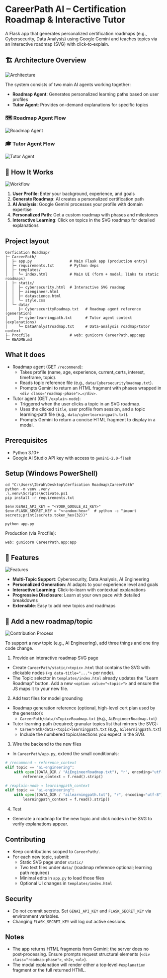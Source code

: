 # CareerPath AI – Certification Roadmap & Interactive Tutor

A Flask app that generates personalized certification roadmaps (e.g., Cybersecurity, Data Analysis) using Google Gemini and teaches topics via an interactive roadmap (SVG) with click‑to‑explain.

## 🏗️ Architecture Overview

![Architecture](images/architecture.png)

The system consists of two main AI agents working together:
- **Roadmap Agent**: Generates personalized learning paths based on user profiles
- **Tutor Agent**: Provides on-demand explanations for specific topics

### 🗺️ Roadmap Agent Flow
![Roadmap Agent](images/roadmap-agent.png)

### 🎓 Tutor Agent Flow
![Tutor Agent](images/tutor-agent.png)

## 🔄 How It Works

![Workflow](images/workflow.png)

1. **User Profile**: Enter your background, experience, and goals
2. **Generate Roadmap**: AI creates a personalized certification path
3. **AI Analysis**: Google Gemini processes your profile with domain expertise
4. **Personalized Path**: Get a custom roadmap with phases and milestones
5. **Interactive Learning**: Click on topics in the SVG roadmap for detailed explanations

## Project layout

```
Cerfication Roadmap/
├─ CareerPath/
│  ├─ app.py                 # Main Flask app (production entry)
│  ├─ requirements.txt       # Python deps
│  ├─ templates/
│  │  └─ index.html          # Main UI (form + modal; links to static roadmaps)
│  ├─ static/
│  │  ├─ cybersecurity.html  # Interactive SVG roadmap
│  │  ├─ aiengineer.html
│  │  ├─ datascience.html
│  │  └─ style.css
│  └─ data/
│     ├─ CybersecurityRoadmap.txt   # Roadmap agent reference (generation)
│     ├─ cyberlearningpath.txt      # Tutor agent context (explanations)
│     └─ DataAnalystroadmap.txt     # Data‑analysis roadmap/tutor context
├─ Procfile                  # web: gunicorn CareerPath.app:app
└─ README.md
```

## What it does

- Roadmap agent (GET `/recommend`):
  - Takes profile (name, age, experience, current_certs, interest, timeframe, topic).
  - Reads topic reference file (e.g., `data/CybersecurityRoadmap.txt`).
  - Prompts Gemini to return an HTML fragment with phases wrapped in `<div class="roadmap-phase">…</div>`.
- Tutor agent (GET `/explain-node`):
  - Triggered when the user clicks a topic in an SVG roadmap.
  - Uses the clicked `title`, user profile from session, and a topic learning‑path file (e.g., `data/cyberlearningpath.txt`).
  - Prompts Gemini to return a concise HTML fragment to display in a modal.

## Prerequisites
- Python 3.10+
- Google AI Studio API key with access to `gemini-2.0-flash`

## Setup (Windows PowerShell)
```
cd "C:\Users\Ibrah\Desktop\Cerfication Roadmap\CareerPath"
python -m venv .venv
.\.venv\Scripts\Activate.ps1
pip install -r requirements.txt

$env:GENAI_API_KEY = "<YOUR_GOOGLE_AI_KEY>"
$env:FLASK_SECRET_KEY = "<random-hex>"  # python -c "import secrets;print(secrets.token_hex(32))"

python app.py
```

Production (via Procfile):
```
web: gunicorn CareerPath.app:app
```

## 🚀 Features

![Features](images/features-overview.png)

- **Multi-Topic Support**: Cybersecurity, Data Analysis, AI Engineering
- **Personalized Generation**: AI adapts to your experience level and goals
- **Interactive Learning**: Click-to-learn with contextual explanations
- **Progressive Disclosure**: Learn at your own pace with detailed breakdowns
- **Extensible**: Easy to add new topics and roadmaps

## 🤝 Add a new roadmap/topic

![Contribution Process](images/contribution.png)

To support a new topic (e.g., AI Engineering), add three things and one tiny code change.

1) Provide an interactive roadmap SVG page
- Create `CareerPath/static/<topic>.html` that contains the SVG with clickable nodes (`<g data-title="...">` per node).
- The Topic selector in `templates/index.html` already updates the "Learn Roadmap" button. Add a new `<option value="<topic>">` and ensure the JS maps it to your new file.

2) Add text files for model grounding
- Roadmap generation reference (optional, high-level cert plan used by the generator):
  - `CareerPath/data/<Topic>Roadmap.txt` (e.g., `AiEngineerRoadmap.txt`)
- Tutor learning‑path (required; granular topics list that mirrors the SVG):
  - `CareerPath/data/<topic>learningpath.txt` (e.g., `ailearningpath.txt`)
  - Include the numbered topics/sections you expect in the SVG.

3) Wire the backend to the new files
- In `CareerPath/app.py`, extend the small conditionals:

```python
# /recommend → reference_context
elif topic == "ai-engineering":
    with open((DATA_DIR / "AiEngineerRoadmap.txt"), "r", encoding="utf-8") as f:
        reference_context = f.read().strip()

# /explain-node → learningpath_context
elif topic == "ai-engineering":
    with open((DATA_DIR / "ailearningpath.txt"), "r", encoding="utf-8") as f:
        learningpath_context = f.read().strip()
```

4) Test
- Generate a roadmap for the new topic and click nodes in the SVG to verify explanations appear.

## Contributing
- Keep contributions scoped to `CareerPath/`.
- For each new topic, submit:
  - Static SVG page under `static/`
  - Two text files under `data/` (roadmap reference optional; learning path required)
  - Minimal edits in `app.py` to load those files
  - Optional UI changes in `templates/index.html`

## Security
- Do not commit secrets. Set `GENAI_API_KEY` and `FLASK_SECRET_KEY` via environment variables.
- Changing `FLASK_SECRET_KEY` will log out active sessions.

## Notes
- The app returns HTML fragments from Gemini; the server does no post‑processing. Ensure prompts request structural elements (`<div class="roadmap-phase">`, `<h2>`, `<ul>`).
- The modal explanation will render either a top‑level `#explanation` fragment or the full returned HTML.
